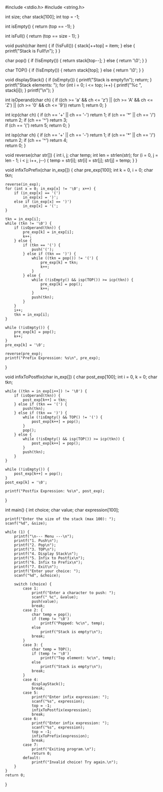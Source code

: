 #include <stdio.h>
#include <string.h>

int size;
char stack[100]; 
int top = -1;

int isEmpty() {
    return (top == -1);
}

int isFull() {
    return (top == size - 1);
}

void push(char item) {
    if (!isFull()) {
        stack[++top] = item;
    } else {
        printf("Stack is Full!\n");
    }
}

char pop() {
    if (!isEmpty()) {
        return stack[top--];
    } else {
        return '\0';
    }
}

char TOP() {
    if (!isEmpty()) {
        return stack[top];
    } else {
        return '\0';
    }
}

void displayStack() {
    if (isEmpty()) {
        printf("Stack is empty!\n");
        return;
    }
    printf("Stack elements: ");
    for (int i = 0; i <= top; i++) {
        printf("%c ", stack[i]);
    }
    printf("\n");
}

int isOperand(char ch) {
    if ((ch >= 'a' && ch <= 'z') || (ch >= 'A' && ch <= 'Z') || (ch >= '0' && ch <= '9'))
        return 1;
    return 0;
}

int icp(char ch) {
    if (ch == '+' || ch == '-')
        return 1;
    if (ch == '*' || ch == '/')
        return 2;
    if (ch == '^')
        return 3;  
    if (ch == '(')
        return 5;
    return 0;
}


int isp(char ch) {
    if (ch == '+' || ch == '-')
        return 1;
    if (ch == '*' || ch == '/')
        return 2;
    if (ch == '^')
        return 4;  
    return 0;
}

void reverse(char str[]) {
    int i, j;
    char temp;
    int len = strlen(str);
    for (i = 0, j = len - 1; i < j; i++, j--) {
        temp = str[i];
        str[i] = str[j];
        str[j] = temp;
    }
}

void infixToPrefix(char in_exp[]) {
    char pre_exp[100];
    int k = 0, i = 0;
    char tkn;

    reverse(in_exp);
    for (int x = 0; in_exp[x] != '\0'; x++) {
        if (in_exp[x] == '(')
            in_exp[x] = ')';
        else if (in_exp[x] == ')')
            in_exp[x] = '(';
    }

    tkn = in_exp[i];
    while (tkn != '\0') {
        if (isOperand(tkn)) {
            pre_exp[k] = in_exp[i];
            k++;
        } else {
            if (tkn == '(') {
                push('(');
            } else if (tkn == ')') {
                while ((tkn = pop()) != '(') {
                    pre_exp[k] = tkn;
                    k++;
                }
            } else {
                while (!isEmpty() && isp(TOP()) >= icp(tkn)) {
                    pre_exp[k] = pop();
                    k++;
                }
                push(tkn);
            }
        }
        i++;
        tkn = in_exp[i];
    }

    while (!isEmpty()) {
        pre_exp[k] = pop();
        k++;
    }
    pre_exp[k] = '\0';

    reverse(pre_exp);
    printf("Prefix Expression: %s\n", pre_exp);
}


void infixToPostfix(char in_exp[]) {
    char post_exp[100];
    int i = 0, k = 0;
    char tkn;

    while ((tkn = in_exp[i++]) != '\0') {
        if (isOperand(tkn)) {
            post_exp[k++] = tkn;
        } else if (tkn == '(') {
            push(tkn);
        } else if (tkn == ')') {
            while (!isEmpty() && TOP() != '(') {
                post_exp[k++] = pop();
            }
            pop();
        } else {
            while (!isEmpty() && isp(TOP()) >= icp(tkn)) {
                post_exp[k++] = pop();
            }
            push(tkn);
        }
    }

    while (!isEmpty()) {
        post_exp[k++] = pop();
    }
    post_exp[k] = '\0';

    printf("Postfix Expression: %s\n", post_exp);
}

int main() {
    int choice;
    char value;
    char expression[100];

    printf("Enter the size of the stack (max 100): ");
    scanf("%d", &size);

    while (1) {
        printf("\n--- Menu ---\n");
        printf("1. Push\n");
        printf("2. Pop\n");
        printf("3. TOP\n");
        printf("4. Display Stack\n");
        printf("5. Infix to Postfix\n");
        printf("6. Infix to Prefix\n");
        printf("7. Exit\n");
        printf("Enter your choice: ");
        scanf("%d", &choice);

        switch (choice) {
            case 1:
                printf("Enter a character to push: ");
                scanf(" %c", &value);
                push(value);
                break;
            case 2: {
                char temp = pop();
                if (temp != '\0')
                    printf("Popped: %c\n", temp);
                else
                    printf("Stack is empty!\n");
                break;
            }
            case 3: {
                char temp = TOP();
                if (temp != '\0')
                    printf("Top element: %c\n", temp);
                else
                    printf("Stack is empty!\n");
                break;
            }
            case 4:
                displayStack();
                break;
            case 5:
                printf("Enter infix expression: ");
                scanf("%s", expression);
                top = -1;
                infixToPostfix(expression);
                break;
            case 6:
                printf("Enter infix expression: ");
                scanf("%s", expression);
                top = -1;
                infixToPrefix(expression);
                break;
            case 7:
                printf("Exiting program.\n");
                return 0;
            default:
                printf("Invalid choice! Try again.\n");
        }
    }
    return 0;
}
